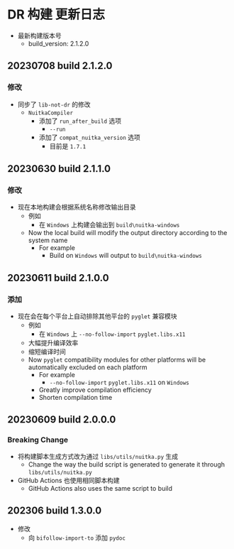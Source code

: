 
# DR 构建 更新日志

- 最新构建版本号
  - build_version: 2.1.2.0

## 20230708 build 2.1.2.0

### 修改

- 同步了 `lib-not-dr` 的修改
  - `NuitkaCompiler`
    - 添加了 `run_after_build` 选项
      - `--run`
    - 添加了 `compat_nuitka_version` 选项
      - 目前是 `1.7.1`

## 20230630 build 2.1.1.0

### 修改

- 现在本地构建会根据系统名称修改输出目录
  - 例如
    - 在 `Windows` 上构建会输出到 `build\nuitka-windows`
  - Now the local build will modify the output directory according to the system name
    - For example
      - Build on `Windows` will output to `build\nuitka-windows`

## 20230611 build 2.1.0.0

### 添加

- 现在会在每个平台上自动排除其他平台的 `pyglet` 兼容模块
  - 例如
    - 在 `Windows` 上 `--no-follow-import` `pyglet.libs.x11`
  - 大幅提升编译效率
  - 缩短编译时间
  - Now `pyglet` compatibility modules for other platforms will be automatically excluded on each platform
    - For example
      - `--no-follow-import` `pyglet.libs.x11` on `Windows`
    - Greatly improve compilation efficiency
    - Shorten compilation time

## 20230609 build 2.0.0.0

### Breaking Change

- 将构建脚本生成方式改为通过 `libs/utils/nuitka.py` 生成
  - Change the way the build script is generated to generate it through `libs/utils/nuitka.py`
- GitHub Actions 也使用相同脚本构建
  - GitHub Actions also uses the same script to build

## 202306 build 1.3.0.0

- 修改
  - 向 `bifollow-import-to` 添加 `pydoc`
